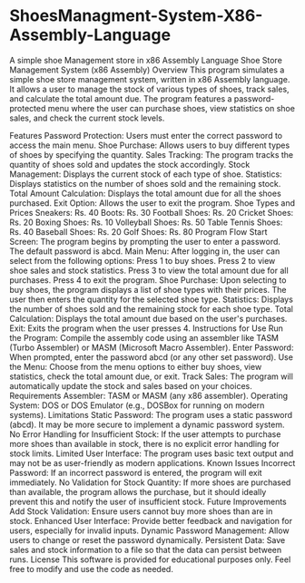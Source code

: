 # ShoesManagment-System-X86-Assembly-Language
A simple shoe Management store in x86 Assembly Language
Shoe Store Management System (x86 Assembly)
Overview
This program simulates a simple shoe store management system, written in x86 Assembly language. It allows a user to manage the stock of various types of shoes, track sales, and calculate the total amount due. The program features a password-protected menu where the user can purchase shoes, view statistics on shoe sales, and check the current stock levels.

Features
Password Protection: Users must enter the correct password to access the main menu.
Shoe Purchase: Allows users to buy different types of shoes by specifying the quantity.
Sales Tracking: The program tracks the quantity of shoes sold and updates the stock accordingly.
Stock Management: Displays the current stock of each type of shoe.
Statistics: Displays statistics on the number of shoes sold and the remaining stock.
Total Amount Calculation: Displays the total amount due for all the shoes purchased.
Exit Option: Allows the user to exit the program.
Shoe Types and Prices
Sneakers: Rs. 40
Boots: Rs. 30
Football Shoes: Rs. 20
Cricket Shoes: Rs. 20
Boxing Shoes: Rs. 10
Volleyball Shoes: Rs. 50
Table Tennis Shoes: Rs. 40
Baseball Shoes: Rs. 20
Golf Shoes: Rs. 80
Program Flow
Start Screen: The program begins by prompting the user to enter a password. The default password is abcd.
Main Menu: After logging in, the user can select from the following options:
Press 1 to buy shoes.
Press 2 to view shoe sales and stock statistics.
Press 3 to view the total amount due for all purchases.
Press 4 to exit the program.
Shoe Purchase: Upon selecting to buy shoes, the program displays a list of shoe types with their prices. The user then enters the quantity for the selected shoe type.
Statistics: Displays the number of shoes sold and the remaining stock for each shoe type.
Total Calculation: Displays the total amount due based on the user's purchases.
Exit: Exits the program when the user presses 4.
Instructions for Use
Run the Program: Compile the assembly code using an assembler like TASM (Turbo Assembler) or MASM (Microsoft Macro Assembler).
Enter Password: When prompted, enter the password abcd (or any other set password).
Use the Menu: Choose from the menu options to either buy shoes, view statistics, check the total amount due, or exit.
Track Sales: The program will automatically update the stock and sales based on your choices.
Requirements
Assembler: TASM or MASM (any x86 assembler).
Operating System: DOS or DOS Emulator (e.g., DOSBox for running on modern systems).
Limitations
Static Password: The program uses a static password (abcd). It may be more secure to implement a dynamic password system.
No Error Handling for Insufficient Stock: If the user attempts to purchase more shoes than available in stock, there is no explicit error handling for stock limits.
Limited User Interface: The program uses basic text output and may not be as user-friendly as modern applications.
Known Issues
Incorrect Password: If an incorrect password is entered, the program will exit immediately.
No Validation for Stock Quantity: If more shoes are purchased than available, the program allows the purchase, but it should ideally prevent this and notify the user of insufficient stock.
Future Improvements
Add Stock Validation: Ensure users cannot buy more shoes than are in stock.
Enhanced User Interface: Provide better feedback and navigation for users, especially for invalid inputs.
Dynamic Password Management: Allow users to change or reset the password dynamically.
Persistent Data: Save sales and stock information to a file so that the data can persist between runs.
License
This software is provided for educational purposes only. Feel free to modify and use the code as needed.
